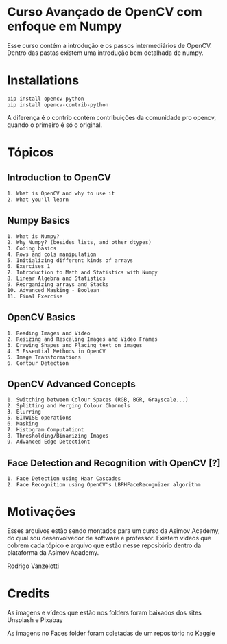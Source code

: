 # Curso Avançado de OpenCV com enfoque em Numpy

Esse curso contém a introdução e os passos intermediários de OpenCV. Dentro das pastas existem uma introdução bem detalhada de numpy.

# Installations
```
pip install opencv-python
pip install opencv-contrib-python
```

A diferença é o contrib contém contribuições da comunidade pro opencv, quando o primeiro é só o original.

# Tópicos

## Introduction to OpenCV
    1. What is OpenCV and why to use it
    2. What you'll learn

## Numpy Basics
    1. What is Numpy?
    2. Why Numpy? (besides lists, and other dtypes)
    3. Coding basics
    4. Rows and cols manipulation
    5. Initializing different kinds of arrays
    6. Exercises 1
    7. Introduction to Math and Statistics with Numpy
    8. Linear Algebra and Statistics
    9. Reorganizing arrays and Stacks
    10. Advanced Masking - Boolean
    11. Final Exercise

## OpenCV Basics
    1. Reading Images and Video
    2. Resizing and Rescaling Images and Video Frames
    3. Drawing Shapes and Placing text on images
    4. 5 Essential Methods in OpenCV
    5. Image Transformations
    6. Contour Detection

## OpenCV Advanced Concepts
    1. Switching between Colour Spaces (RGB, BGR, Grayscale...)
    2. Splitting and Merging Colour Channels
    3. Blurring
    5. BITWISE operations
    6. Masking
    7. Histogram Computationt
    8. Thresholding/Binarizing Images
    9. Advanced Edge Detectiont

## Face Detection and Recognition with OpenCV [?]
    1. Face Detection using Haar Cascades
    2. Face Recognition using OpenCV's LBPHFaceRecognizer algorithm

# Motivações
Esses arquivos estão sendo montados para um curso da Asimov Academy, do qual sou desenvolvedor de software e professor. Existem vídeos que cobrem cada tópico e arquivo que estão nesse repositório dentro da plataforma da Asimov Academy.

Rodrigo Vanzelotti

# Credits
As imagens e vídeos que estão nos folders foram baixados dos sites Unsplash e Pixabay

As imagens no Faces folder foram coletadas de um repositório no Kaggle